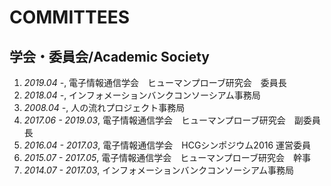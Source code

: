 # COMMITTEES

## 学会・委員会/Academic Society
1. *2019.04 -*, 電子情報通信学会　ヒューマンプローブ研究会　委員長
1. *2018.04 -*, インフォメーションバンクコンソーシアム事務局
1. *2008.04 -*, 人の流れプロジェクト事務局
1. *2017.06 - 2019.03*, 電子情報通信学会　ヒューマンプローブ研究会　副委員長
1. *2016.04 - 2017.03*, 電子情報通信学会　HCGシンポジウム2016 運営委員
1. *2015.07 - 2017.05*, 電子情報通信学会　ヒューマンプローブ研究会　幹事
1. *2014.07 - 2017.03*, インフォメーションバンクコンソーシアム事務局
